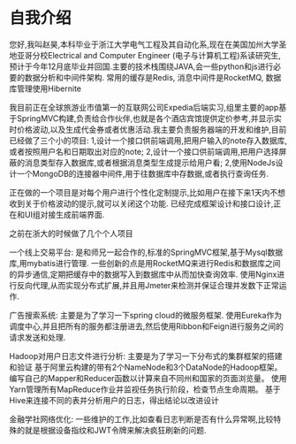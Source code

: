 # 自我介绍
您好,我叫赵昊,本科毕业于浙江大学电气工程及其自动化系,现在在美国加州大学圣地亚哥分校Electrical and Computer Engineer (电子与计算机工程)系读研究生,预计于今年12月底毕业并回国.主要的技术栈围绕JAVA,会一些python和js进行必要的数据分析和中间件架构.
常用的缓存是Redis, 消息中间件是RocketMQ, 数据库管理使用Hibernite

我目前正在全球旅游业市值第一的互联网公司Expedia后端实习,组里主要的app基于SpringMVC构建,负责给合作伙伴,也就是各个酒店宾馆提供定价参考,并显示实时价格波动,以及生成代金券或者优惠活动.我主要负责服务器端的开发和维护,目前已经做了三个小的项目:
1,设计一个接口供前端调用,把用户输入的note存入数据库,或者按照用户名和日期取出对应的note;
2,设计一个接口供前端调用,把用户选择屏蔽的消息类型存入数据库,或者根据消息类型生成提示给用户看;
2,使用NodeJs设计一个MongoDB的连接器中间件,用于往数据库中存数据,或者执行查询任务.

正在做的一个项目是对每个用户进行个性化定制提示,比如用户在接下来1天内不想收到关于价格波动的提示,就可以关闭这个功能.
已经完成框架设计和接口设计,正在和UI组对接生成前端界面.

之前在浙大的时候做了几个个人项目

一个线上交易平台:
是和师兄一起合作的,标准的SpringMVC框架,基于Mysql数据库,用mybatis进行管理.
一些创新的点是用RocketMQ来进行Redis和数据库之间的异步通信,定期把缓存中的数据写入到数据库中从而加快查询效率.
使用Nginx进行反向代理,从而实现分布式扩展,并且用Jmeter来检测并保证合理并发数下正常运作.

广告搜索系统:
主要是为了学习一下spring cloud的微服务框架.
使用Eureka作为调度中心,并且把所有的服务都注册进去,然后使用Ribbon和Feign进行服务之间的请求发送和处理.

Hadoop对用户日志文件进行分析:
主要是为了学习一下分布式的集群框架的搭建和验证
基于阿里云构建的带有2个NameNode和3个DataNode的Hadoop框架。
编写自己的Mapper和Reducer函数以计算来自不同州和国家的页面浏览量。
使用Yarn管理所有MapReduce作业并监视任务执行阶段，检查节点生命周期。
基于Hive来连接不同的表并分析用户的日志，得出结论以改进设计

金融学社网络优化:
一些维护的工作,比如查看日志判断是否有什么异常啊,比较特殊的就是根据设备指纹和JWT令牌来解决疯狂刷新的问题.




